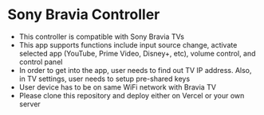 # Sony Bravia Controller

- This controller is compatible with Sony Bravia TVs
- This app supports functions include input source change, activate selected app (YouTube, Prime Video, Disney+, etc), volume control, and control panel
- In order to get into the app, user needs to find out TV IP address. Also, in TV settings, user needs to setup pre-shared keys
- User device has to be on same WiFi network with Bravia TV
- Please clone this repository and deploy either on Vercel or your own server 